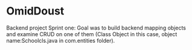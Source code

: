 # OmidDoust
 Backend project
Sprint one: Goal was to build backend mapping objects and examine CRUD on one of them (Class Object in this case, object name:Schoolcls.java in com.entities folder).
